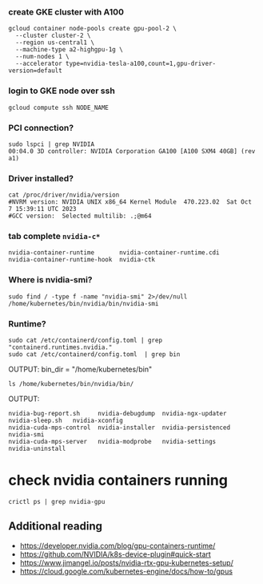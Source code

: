 ### create GKE cluster with A100 
```
gcloud container node-pools create gpu-pool-2 \
  --cluster cluster-2 \
  --region us-central1 \
  --machine-type a2-highgpu-1g \
  --num-nodes 1 \
  --accelerator type=nvidia-tesla-a100,count=1,gpu-driver-version=default
```

### login to GKE node over ssh
```
gcloud compute ssh NODE_NAME
```
### PCI connection?
```
sudo lspci | grep NVIDIA
00:04.0 3D controller: NVIDIA Corporation GA100 [A100 SXM4 40GB] (rev a1)

```
### Driver installed?
```
cat /proc/driver/nvidia/version
#NVRM version: NVIDIA UNIX x86_64 Kernel Module  470.223.02  Sat Oct  7 15:39:11 UTC 2023
#GCC version:  Selected multilib: .;@m64
```

### tab complete `nvidia-c*`
```
nvidia-container-runtime       nvidia-container-runtime.cdi   
nvidia-container-runtime-hook  nvidia-ctk
```

### Where is nvidia-smi?
```
sudo find / -type f -name "nvidia-smi" 2>/dev/null
/home/kubernetes/bin/nvidia/bin/nvidia-smi
```

### Runtime?
```
sudo cat /etc/containerd/config.toml | grep "containerd.runtimes.nvidia."
sudo cat /etc/containerd/config.toml  | grep bin
```
OUTPUT:
bin_dir = "/home/kubernetes/bin"

```
ls /home/kubernetes/bin/nvidia/bin/
```
OUTPUT:
```
nvidia-bug-report.sh     nvidia-debugdump  nvidia-ngx-updater   nvidia-sleep.sh   nvidia-xconfig
nvidia-cuda-mps-control  nvidia-installer  nvidia-persistenced  nvidia-smi
nvidia-cuda-mps-server   nvidia-modprobe   nvidia-settings      nvidia-uninstall
```

# check nvidia containers running
```
crictl ps | grep nvidia-gpu
```

## Additional reading
* https://developer.nvidia.com/blog/gpu-containers-runtime/
* https://github.com/NVIDIA/k8s-device-plugin#quick-start
* https://www.jimangel.io/posts/nvidia-rtx-gpu-kubernetes-setup/
* https://cloud.google.com/kubernetes-engine/docs/how-to/gpus
